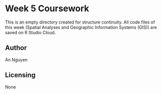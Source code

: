 # Week 5 Coursework 

This is an empty directory created for structure continuity. All code files of this week (Spatial Analyses and Geographic Information Systems (GIS)) are saved on R Studio Cloud. 

## Author

An Nguyen

## Licensing

None
